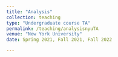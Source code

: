```yaml
---
title: "Analysis"
collection: teaching
type: "Undergraduate course TA"
permalink: /teaching/analysisnyuTA
venue: "New York University"
date: Spring 2021, Fall 2021, Fall 2022

---
```

